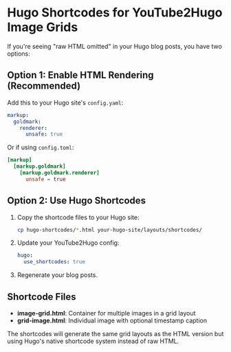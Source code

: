# Hugo Shortcodes for YouTube2Hugo Image Grids

If you're seeing "raw HTML omitted" in your Hugo blog posts, you have two options:

## Option 1: Enable HTML Rendering (Recommended)

Add this to your Hugo site's `config.yaml`:

```yaml
markup:
  goldmark:
    renderer:
      unsafe: true
```

Or if using `config.toml`:

```toml
[markup]
  [markup.goldmark]
    [markup.goldmark.renderer]
      unsafe = true
```

## Option 2: Use Hugo Shortcodes

1. Copy the shortcode files to your Hugo site:
   ```bash
   cp hugo-shortcodes/*.html your-hugo-site/layouts/shortcodes/
   ```

2. Update your YouTube2Hugo config:
   ```yaml
   hugo:
     use_shortcodes: true
   ```

3. Regenerate your blog posts.

## Shortcode Files

- **image-grid.html**: Container for multiple images in a grid layout
- **grid-image.html**: Individual image with optional timestamp caption

The shortcodes will generate the same grid layouts as the HTML version but using Hugo's native shortcode system instead of raw HTML.